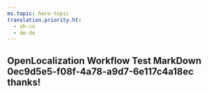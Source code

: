 ```yaml
---
ms.topic: hero-topic
translation.priority.ht: 
  - zh-cn
  - de-de
---
```

## OpenLocalization Workflow Test MarkDown 0ec9d5e5-f08f-4a78-a9d7-6e117c4a18ec thanks!
